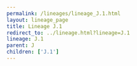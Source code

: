 ```yaml
---
permalink: /lineages/lineage_J.1.html
layout: lineage_page
title: Lineage J.1
redirect_to: ../lineage.html?lineage=J.1
lineage: J.1
parent: J
children: ['J.1']
---
```

